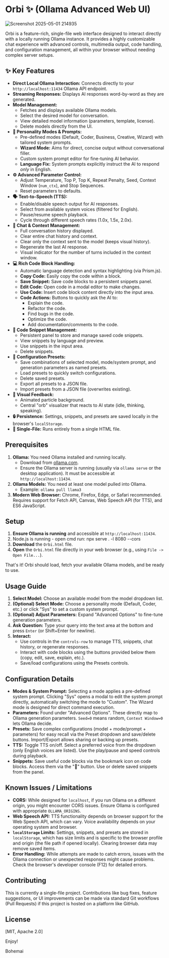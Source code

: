 # Orbi ✨ (Ollama Advanced Web UI)


![Screenshot 2025-05-01 214935](https://github.com/user-attachments/assets/cad0f743-9cde-4dcd-a70c-f544d5a43dea)



Orbi is a feature-rich, single-file web interface designed to interact directly with a locally running Ollama instance. It provides a highly customizable chat experience with advanced controls, multimedia output, code handling, and configuration management, all within your browser without needing complex server setups. 

## ✨ Key Features

*   **Direct Local Ollama Interaction:** Connects directly to your `http://localhost:11434` Ollama API endpoint.
*   **Streaming Responses:** Displays AI responses word-by-word as they are generated.
*   **Model Management:**
    *   Fetches and displays available Ollama models.
    *   Select the desired model for conversation.
    *   View detailed model information (parameters, template, license).
    *   Delete models directly from the UI.
*   **🤖 Personality Modes & Prompts:**
    *   Pre-defined modes (Default, Coder, Business, Creative, Wizard) with tailored system prompts.
    *   **Wizard Mode:** Aims for direct, concise output without conversational filler.
    *   Custom system prompt editor for fine-tuning AI behavior.
    *   **Language Fix:** System prompts explicitly instruct the AI to respond *only* in English.
*   **⚙️ Advanced Parameter Control:**
    *   Adjust Temperature, Top P, Top K, Repeat Penalty, Seed, Context Window (`num_ctx`), and Stop Sequences.
    *   Reset parameters to defaults.
*   **🗣️ Text-to-Speech (TTS):**
    *   Enable/disable speech output for AI responses.
    *   Select from available system voices (filtered for English).
    *   Pause/resume speech playback.
    *   Cycle through different speech rates (1.0x, 1.5x, 2.0x).
*   **📝 Chat & Context Management:**
    *   Full conversation history displayed.
    *   Clear entire chat history and context.
    *   Clear only the context sent to the model (keeps visual history).
    *   Regenerate the last AI response.
    *   Visual indicator for the number of turns included in the context window.
*   **💻 Rich Code Block Handling:**
    *   Automatic language detection and syntax highlighting (via Prism.js).
    *   **Copy Code:** Easily copy the code within a block.
    *   **Save Snippet:** Save code blocks to a persistent snippets panel.
    *   **Edit Code:** Open code in a modal editor to make changes.
    *   **Use Code:** Insert code block content directly into the input area.
    *   **Code Actions:** Buttons to quickly ask the AI to:
        *   Explain the code.
        *   Refactor the code.
        *   Find bugs in the code.
        *   Optimize the code.
        *   Add documentation/comments to the code.
*   **📑 Code Snippet Management:**
    *   Persistent panel to store and manage saved code snippets.
    *   View snippets by language and preview.
    *   Use snippets in the input area.
    *   Delete snippets.
*   **💾 Configuration Presets:**
    *   Save combinations of selected model, mode/system prompt, and generation parameters as named presets.
    *   Load presets to quickly switch configurations.
    *   Delete saved presets.
    *   Export all presets to a JSON file.
    *   Import presets from a JSON file (overwrites existing).
*   **🎨 Visual Feedback:**
    *   Animated particle background.
    *   Central "orb" visualizer that reacts to AI state (idle, thinking, speaking).
*   **🔒 Persistence:** Settings, snippets, and presets are saved locally in the browser's `localStorage`.
*   **🚀 Single-File:** Runs entirely from a single HTML file.

## Prerequisites

1.  **Ollama:** You need Ollama installed and running locally.
    *   Download from [ollama.com](https://ollama.com/).
    *   Ensure the Ollama server is running (usually via `ollama serve` or the desktop application). It must be accessible at `http://localhost:11434`.
2.  **Ollama Models:** You need at least one model pulled into Ollama.
    *   Example: `ollama pull llama3`
3.  **Modern Web Browser:** Chrome, Firefox, Edge, or Safari recommended. Requires support for Fetch API, Canvas, Web Speech API (for TTS), and ES6 JavaScript.

## Setup

1.  **Ensure Ollama is running** and accessible at `http://localhost:11434`.
2.  Node.js is running - open cmd run: npx serve . -l 8080 --cors
3.  **Download** the `Orbi.html` file.
4.  **Open** the `Orbi.html` file directly in your web browser (e.g., using `File -> Open File...`).

That's it! Orbi should load, fetch your available Ollama models, and be ready to use.

## Usage Guide

1.  **Select Model:** Choose an available model from the model dropdown list.
2.  **(Optional) Select Mode:** Choose a personality mode (Default, Coder, etc.) or click "Sys" to set a custom system prompt.
3.  **(Optional) Adjust Parameters:** Expand "Advanced Options" to fine-tune generation parameters.
4.  **Ask Question:** Type your query into the text area at the bottom and press `Enter` (or Shift+Enter for newline).
5.  **Interact:**
    *   Use controls in the `controls-row` to manage TTS, snippets, chat history, or regenerate responses.
    *   Interact with code blocks using the buttons provided below them (copy, edit, save, explain, etc.).
    *   Save/load configurations using the Presets controls.

## Configuration Details

*   **Modes & System Prompt:** Selecting a mode applies a pre-defined system prompt. Clicking "Sys" opens a modal to edit the system prompt directly, automatically switching the mode to "Custom". The Wizard mode is designed for direct command execution.
*   **Parameters:** Found under "Advanced Options". These directly map to Ollama generation parameters. `Seed=0` means random, `Context Window=0` lets Ollama decide.
*   **Presets:** Save complex configurations (model + mode/prompt + parameters) for easy recall via the Preset dropdown and save/delete buttons. Import/Export allows sharing or backing up presets.
*   **TTS:** Toggle TTS on/off. Select a preferred voice from the dropdown (only English voices are listed). Use the play/pause and speed controls during playback.
*   **Snippets:** Save useful code blocks via the bookmark icon on code blocks. Access them via the "📑" button. Use or delete saved snippets from the panel.

## Known Issues / Limitations

*   **CORS:** While designed for `localhost`, if you run Ollama on a different origin, you might encounter CORS issues. Ensure Ollama is configured with appropriate `OLLAMA_ORIGINS`.
*   **Web Speech API:** TTS functionality depends on browser support for the Web Speech API, which can vary. Voice availability depends on your operating system and browser.
*   **`localStorage` Limits:** Settings, snippets, and presets are stored in `localStorage`, which has size limits and is specific to the browser profile and origin (the file path if opened locally). Clearing browser data may remove saved items.
*   **Error Handling:** While attempts are made to catch errors, issues with the Ollama connection or unexpected responses might cause problems. Check the browser's developer console (F12) for detailed errors.

## Contributing

This is currently a single-file project. Contributions like bug fixes, feature suggestions, or UI improvements can be made via standard Git workflows (Pull Requests) if this project is hosted on a platform like GitHub.

## License

[MIT, Apache 2.0]


Enjoy!

Bohemai 
